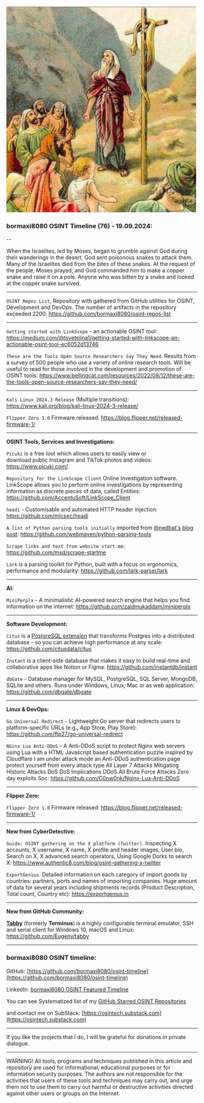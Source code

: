 ![alt text](img/76.jpg)
### bormaxi8080 OSINT Timeline (76) - 19.09.2024:

--

When the Israelites, led by Moses, began to grumble against God during their wanderings in the desert, God sent poisonous snakes to attack them. Many of the Israelites died from the bites of these snakes. At the request of the people, Moses prayed, and God commanded him to make a copper snake and raise it on a pole. Anyone who was bitten by a snake and looked at the copper snake survived.

----

```OSINT Repos List```, Repository with gathered from GitHub utilities for OSINT, Development and DevOps. The number of artifacts in the repository exceeded 2200: https://github.com/bormaxi8080/osint-repos-list

----

```Getting started with LinkScope``` - an actionable OSINT tool: https://medium.com/@tsvetelina1/getting-started-with-linkscope-an-actionable-osint-tool-ec6052d13746

```These are the Tools Open Source Researchers Say They Need```. Results from a survey of 500 people who use a variety of online research tools. Will be useful to read for those involved in the development and promotion of OSINT tools: https://www.bellingcat.com/resources/2022/08/12/these-are-the-tools-open-source-researchers-say-they-need/

----

```Kali Linux 2024.3 Release``` (Multiple transitions): https://www.kali.org/blog/kali-linux-2024-3-release/

```Flipper Zero 1.0``` Firmware released: https://blog.flipper.net/released-firmware-1/

----

**OSINT Tools, Services and Investigations:**

```Picuki``` is a free tool which allows users to easily view or download public Instagram and TikTok photos and videos: https://www.picuki.com/

```Repository for the LinkScope Client``` Online Investigation software. LinkScope allows you to perform online investigations by representing information as discrete pieces of data, called Entities: https://github.com/AccentuSoft/LinkScope_Client

```headi``` - Customisable and automated HTTP header injection: https://github.com/mlcsec/headi

```A list of Python parsing tools initially``` imported from [@nedbat's](https://github.com/nedbat) [blog post](http://nedbatchelder.com/text/python-parsers.html): https://github.com/webmaven/python-parsing-tools

```Scrape links and text from website start.me```: https://github.com/msd/scrape-startme

```Lark``` is a parsing toolkit for Python, built with a focus on ergonomics, performance and modularity: https://github.com/lark-parser/lark

----

**AI:**

```MiniPerplx``` - A minimalistic AI-powered search engine that helps you find information on the internet: https://github.com/zaidmukaddam/miniperplx

---

**Software Development:**

```Citus``` is a [PostgreSQL extension](https://www.citusdata.com/blog/2017/10/25/what-it-means-to-be-a-postgresql-extension/) that transforms Postgres into a distributed database - so you can achieve high performance at any scale: https://github.com/citusdata/citus

```Instant``` is a client-side database that makes it easy to build real-time and collaborative apps like Notion or Figma: https://github.com/instantdb/instant

```dbGate``` - Database manager for MySQL, PostgreSQL, SQL Server, MongoDB, SQLite and others. Runs under Windows, Linux, Mac or as web application: https://github.com/dbgate/dbgate

----

**Linux & DevOps:**

```Go Universal Redirect``` - Lightweight Go server that redirects users to platform-specific URLs (e.g., App Store, Play Store): https://github.com/ftp27/go-universal-redirect

```NGinx Lua Anti-DDoS``` - A Anti-DDoS script to protect Nginx web servers using Lua with a HTML Javascript based authentication puzzle inspired by Cloudflare I am under attack mode an Anti-DDoS authentication page protect yourself from every attack type All Layer 7 Attacks Mitigating Historic Attacks DoS DoS Implications DDoS All Brute Force Attacks Zero day exploits Soc: https://github.com/C0nw0nk/Nginx-Lua-Anti-DDoS

----

**Flipper Zero:**

```Flipper Zero 1.0``` Firmware released: https://blog.flipper.net/released-firmware-1/

----

**New from CyberDetective:**

```Guide: OSINT gathering on the X platform (Twitter)```. Inspecting X accounts, X username, X name, X profile and header images, User bio, Search on X, X advanced search operators, Using Google Dorks to search X: https://www.authentic8.com/blog/osint-gathering-x-twitter

```ExportGenius```. Detailed information on each category of import goods by countries: partners, ports and names of importing companies. Huge amount of data for several years including shipments records (Product Description, Total count, Country etc): https://exportgenius.in

----

**New from GitHub Community:**

[**Tabby**](https://tabby.sh/) (formerly **Terminus**) is a highly configurable terminal emulator, SSH and serial client for Windows 10, macOS and Linux: https://github.com/Eugeny/tabby

----
### bormaxi8080 OSINT timeline:

GitHub: [https://github.com/bormaxi8080/osint-timeline](https://github.com/bormaxi8080/osint-timeline)

LinkedIn: [bormaxi8080 OSINT Featured Timeline](https://www.linkedin.com/in/osintech/details/featured/)

You can see Systematized list of my [GitHub Starred OSINT Repositories](https://github.com/bormaxi8080/osint-repos-list)

and contact me on SubStack: [https://osintech.substack.com](https://osintech.substack.com)

----

If you like the projects that I do, I will be grateful for donations in private dialogue.

----

WARNING! All tools, programs and techniques published in this article and repository are used for informational, educational purposes or for information security purposes. The authors are not responsible for the activities that users of these tools and techniques may carry out, and urge them not to use them to carry out harmful or destructive activities directed against other users or groups on the Internet.